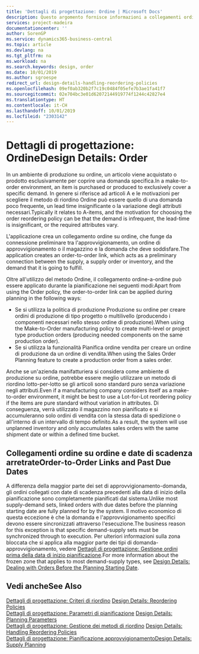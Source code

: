 ```yaml
---
title: 'Dettagli di progettazione: Ordine | Microsoft Docs'
description: Questo argomento fornisce informazioni a collegamenti ordine-a-ordine in un ambiente di produzione su ordine.
services: project-madeira
documentationcenter: ''
author: SorenGP
ms.service: dynamics365-business-central
ms.topic: article
ms.devlang: na
ms.tgt_pltfrm: na
ms.workload: na
ms.search.keywords: design, order
ms.date: 10/01/2019
ms.author: sgroespe
redirect_url: design-details-handling-reordering-policies
ms.openlocfilehash: 09ef0ab320b2f7c19c0484f05efe7b3ae1fa41f7
ms.sourcegitcommit: 02e704bc3e01d62072144919774f1244c42827e4
ms.translationtype: HT
ms.contentlocale: it-CH
ms.lasthandoff: 10/01/2019
ms.locfileid: "2303142"
---
```

# <a name="design-details-order"></a><span data-ttu-id="c7a69-103">Dettagli di progettazione: Ordine</span><span class="sxs-lookup"><span data-stu-id="c7a69-103">Design Details: Order</span></span>
<span data-ttu-id="c7a69-104">In un ambiente di produzione su ordine, un articolo viene acquistato o prodotto esclusivamente per coprire una domanda specifica.</span><span class="sxs-lookup"><span data-stu-id="c7a69-104">In a make-to-order environment, an item is purchased or produced to exclusively cover a specific demand.</span></span> <span data-ttu-id="c7a69-105">In genere si riferisce ad articoli A e le motivazioni per scegliere il metodo di riordino Ordine può essere quello di una domanda poco frequente, un lead time insignificante o la variazione degli attributi necessari.</span><span class="sxs-lookup"><span data-stu-id="c7a69-105">Typically it relates to A-items, and the motivation for choosing the order reordering policy can be that the demand is infrequent, the lead-time is insignificant, or the required attributes vary.</span></span>  

<span data-ttu-id="c7a69-106">L'applicazione crea un collegamento ordine su ordine, che funge da connessione preliminare tra l'approvvigionamento, un ordine di approvvigionamento o il magazzino e la domanda che deve soddisfare.</span><span class="sxs-lookup"><span data-stu-id="c7a69-106">The application creates an order-to-order link, which acts as a preliminary connection between the supply, a supply order or inventory, and the demand that it is going to fulfill.</span></span>  

<span data-ttu-id="c7a69-107">Oltre all'utilizzo del metodo Ordine, il collegamento ordine-a-ordine può essere applicato durante la pianificazione nei seguenti modi:</span><span class="sxs-lookup"><span data-stu-id="c7a69-107">Apart from using the Order policy, the order-to-order link can be applied during planning in the following ways:</span></span>  

* <span data-ttu-id="c7a69-108">Se si utilizza la politica di produzione Produzione su ordine per creare ordini di produzione di tipo progetto o multilivello (producendo i componenti necessari nello stesso ordine di produzione).</span><span class="sxs-lookup"><span data-stu-id="c7a69-108">When using the Make-to-Order manufacturing policy to create multi-level or project type production orders (producing needed components on the same production order).</span></span>  
* <span data-ttu-id="c7a69-109">Se si utilizza la funzionalità Pianifica ordine vendita per creare un ordine di produzione da un ordine di vendita.</span><span class="sxs-lookup"><span data-stu-id="c7a69-109">When using the Sales Order Planning feature to create a production order from a sales order.</span></span>  

<span data-ttu-id="c7a69-110">Anche se un'azienda manifatturiera si considera come ambiente di produzione su ordine, potrebbe essere meglio utilizzare un metodo di riordino lotto-per-lotto se gli articoli sono standard puro senza variazione negli attributi.</span><span class="sxs-lookup"><span data-stu-id="c7a69-110">Even if a manufacturing company considers itself as a make-to-order environment, it might be best to use a Lot-for-Lot reordering policy if the items are pure standard without variation in attributes.</span></span> <span data-ttu-id="c7a69-111">Di conseguenza, verrà utilizzato il magazzino non pianificato e si accumuleranno solo ordini di vendita con la stessa data di spedizione o all'interno di un intervallo di tempo definito.</span><span class="sxs-lookup"><span data-stu-id="c7a69-111">As a result, the system will use unplanned inventory and only accumulates sales orders with the same shipment date or within a defined time bucket.</span></span>  

## <a name="order-to-order-links-and-past-due-dates"></a><span data-ttu-id="c7a69-112">Collegamenti ordine su ordine e date di scadenza arretrate</span><span class="sxs-lookup"><span data-stu-id="c7a69-112">Order-to-Order Links and Past Due Dates</span></span>  
<span data-ttu-id="c7a69-113">A differenza della maggior parte dei set di approvvigionamento-domanda, gli ordini collegati con date di scadenza precedenti alla data di inizio della pianificazione sono completamente pianificati dal sistema.</span><span class="sxs-lookup"><span data-stu-id="c7a69-113">Unlike most supply-demand sets, linked orders with due dates before the planning starting date are fully planned for by the system.</span></span> <span data-ttu-id="c7a69-114">Il motivo economico di questa eccezione è che la domanda e l'approvvigionamento specifici devono essere sincronizzati attraverso l'esecuzione.</span><span class="sxs-lookup"><span data-stu-id="c7a69-114">The business reason for this exception is that specific demand-supply sets must be synchronized through to execution.</span></span> <span data-ttu-id="c7a69-115">Per ulteriori informazioni sulla zona bloccata che si applica alla maggior parte dei tipi di domanda-approvvigionamento, vedere [Dettagli di progettazione: Gestione ordini prima della data di inizio pianificazione](design-details-dealing-with-orders-before-the-planning-starting-date.md).</span><span class="sxs-lookup"><span data-stu-id="c7a69-115">For more information about the frozen zone that applies to most demand-supply types, see [Design Details: Dealing with Orders Before the Planning Starting Date](design-details-dealing-with-orders-before-the-planning-starting-date.md).</span></span>  

## <a name="see-also"></a><span data-ttu-id="c7a69-116">Vedi anche</span><span class="sxs-lookup"><span data-stu-id="c7a69-116">See Also</span></span>  
<span data-ttu-id="c7a69-117">[Dettagli di progettazione: Criteri di riordino](design-details-reordering-policies.md) </span><span class="sxs-lookup"><span data-stu-id="c7a69-117">[Design Details: Reordering Policies](design-details-reordering-policies.md) </span></span>  
<span data-ttu-id="c7a69-118">[Dettagli di progettazione: Parametri di pianificazione](design-details-planning-parameters.md) </span><span class="sxs-lookup"><span data-stu-id="c7a69-118">[Design Details: Planning Parameters](design-details-planning-parameters.md) </span></span>  
<span data-ttu-id="c7a69-119">[Dettagli di progettazione: Gestione dei metodi di riordino](design-details-handling-reordering-policies.md) </span><span class="sxs-lookup"><span data-stu-id="c7a69-119">[Design Details: Handling Reordering Policies](design-details-handling-reordering-policies.md) </span></span>  
[<span data-ttu-id="c7a69-120">Dettagli di progettazione: Pianificazione approvvigionamento</span><span class="sxs-lookup"><span data-stu-id="c7a69-120">Design Details: Supply Planning</span></span>](design-details-supply-planning.md)

